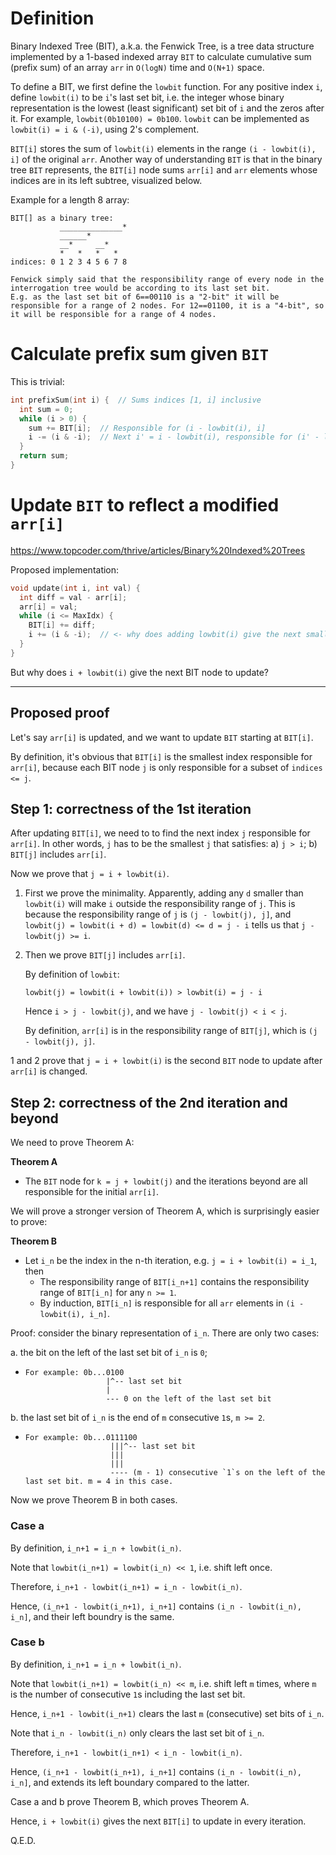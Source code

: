 # Definition

Binary Indexed Tree (BIT), a.k.a. the Fenwick Tree, is a tree data structure implemented by a 1-based indexed array `BIT` to calculate cumulative sum (prefix sum) of an array `arr` in `O(logN)` time and `O(N+1)` space.

To define a BIT, we first define the `lowbit` function. For any positive index `i`, define `lowbit(i)` to be `i`'s last set bit, i.e. the integer whose binary representation is the lowest (least significant) set bit of `i` and the zeros after it. For example, `lowbit(0b10100) = 0b100`. `lowbit` can be implemented as `lowbit(i) = i & (-i)`, using 2's complement.

`BIT[i]` stores the sum of `lowbit(i)` elements in the range `(i - lowbit(i), i]` of the original `arr`. Another way of understanding `BIT` is that in the binary tree `BIT` represents, the `BIT[i]` node sums `arr[i]` and `arr` elements whose indices are in its left subtree, visualized below.

Example for a length 8 array:

```
BIT[] as a binary tree:
           ______________*
           ______*
           __*     __*
           *   *   *   *
indices: 0 1 2 3 4 5 6 7 8

Fenwick simply said that the responsibility range of every node in the interrogation tree would be according to its last set bit.
E.g. as the last set bit of 6==00110 is a "2-bit" it will be responsible for a range of 2 nodes. For 12==01100, it is a "4-bit", so it will be responsible for a range of 4 nodes.
```

# Calculate prefix sum given `BIT`
This is trivial:
```c++
int prefixSum(int i) {  // Sums indices [1, i] inclusive
  int sum = 0;
  while (i > 0) {
    sum += BIT[i];  // Responsible for (i - lowbit(i), i]
    i -= (i & -i);  // Next i' = i - lowbit(i), responsible for (i' - lowbit(i'), i - lowbit(i)], which is immediate neighbour to the previous range
  }
  return sum;
}
```


# Update `BIT` to reflect a modified `arr[i]`

https://www.topcoder.com/thrive/articles/Binary%20Indexed%20Trees

Proposed implementation:
```c++
void update(int i, int val) {
  int diff = val - arr[i];
  arr[i] = val;
  while (i <= MaxIdx) {
    BIT[i] += diff;
    i += (i & -i);  // <- why does adding lowbit(i) give the next smallest index that is responsible for the modified index?
  }
}
```

But why does `i + lowbit(i)` give the next BIT node to update?

---
## Proposed proof

Let's say `arr[i]` is updated, and we want to update `BIT` starting at `BIT[i]`.

By definition, it's obvious that `BIT[i]` is the smallest index responsible for `arr[i]`, because each BIT node `j` is only responsible for a subset of `indices <= j`.

## Step 1: correctness of the 1st iteration
After updating `BIT[i]`, we need to to find the next index `j` responsible for `arr[i]`. In other words, `j` has to be the smallest `j` that satisfies: a) `j > i`; b) `BIT[j]` includes `arr[i]`.

Now we prove that `j = i + lowbit(i)`.

1. First we prove the minimality. Apparently, adding any `d` smaller than `lowbit(i)` will make `i` outside the responsibility range of `j`. This is because the responsibility range of `j` is `(j - lowbit(j), j]`, and `lowbit(j) = lowbit(i + d) = lowbit(d) <= d = j - i` tells us that `j - lowbit(j) >= i`.

2. Then we prove `BIT[j]` includes `arr[i]`.

    By definition of `lowbit`:
    ```
    lowbit(j) = lowbit(i + lowbit(i)) > lowbit(i) = j - i
    ```

    Hence `i > j - lowbit(j)`, and we have `j - lowbit(j) < i < j`.

    By definition, `arr[i]` is in the responsibility range of `BIT[j]`, which is `(j - lowbit(j), j]`.

1 and 2 prove that `j = i + lowbit(i)` is the second `BIT` node to update after `arr[i]` is changed.

## Step 2: correctness of the 2nd iteration and beyond
We need to prove Theorem A:

**Theorem A**
- The `BIT` node for `k = j + lowbit(j)` and the iterations beyond are all responsible for the initial `arr[i]`.

We will prove a stronger version of Theorem A, which is surprisingly easier to prove:

**Theorem B**
- Let `i_n` be the index in the n-th iteration, e.g. `j = i + lowbit(i) = i_1`, then
  - The responsibility range of `BIT[i_n+1]` contains the responsibility range of `BIT[i_n]` for any `n >= 1`.
  - By induction, `BIT[i_n]` is responsible for all `arr` elements in `(i - lowbit(i), i_n]`.

Proof: consider the binary representation of `i_n`. There are only two cases:

a. the bit on the left of the last set bit of `i_n` is `0`;
  - ```
    For example: 0b...0100
                      |^-- last set bit
                      |
                      --- 0 on the left of the last set bit
    ```

b. the last set bit of `i_n` is the end of `m` consecutive `1`s, `m >= 2`.
  - ```
    For example: 0b...0111100
                       |||^-- last set bit
                       |||
                       |||
                       ---- (m - 1) consecutive `1`s on the left of the last set bit. m = 4 in this case.
    ```

Now we prove Theorem B in both cases.

### Case a
By definition, `i_n+1 = i_n + lowbit(i_n)`.

Note that `lowbit(i_n+1) = lowbit(i_n) << 1`, i.e. shift left once.

Therefore, `i_n+1 - lowbit(i_n+1) = i_n - lowbit(i_n)`.

Hence, `(i_n+1 - lowbit(i_n+1), i_n+1]` contains `(i_n - lowbit(i_n), i_n]`, and their left boundry is the same.

### Case b
By definition, `i_n+1 = i_n + lowbit(i_n)`.

Note that `lowbit(i_n+1) = lowbit(i_n) << m`, i.e. shift left `m` times, where `m` is the number of consecutive `1`s including the last set bit.

Hence, `i_n+1 - lowbit(i_n+1)` clears the last `m` (consecutive) set bits of `i_n`.

Note that `i_n - lowbit(i_n)` only clears the last set bit of `i_n`.

Therefore, `i_n+1 - lowbit(i_n+1) < i_n - lowbit(i_n)`.

Hence, `(i_n+1 - lowbit(i_n+1), i_n+1]` contains `(i_n - lowbit(i_n), i_n]`, and extends its left boundary compared to the latter.

Case a and b prove Theorem B, which proves Theorem A.

Hence, `i + lowbit(i)` gives the next `BIT[i]` to update in every iteration.

Q.E.D.